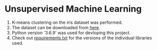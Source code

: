 # Unsupervised Machine Learning 
1. K-means clustering on the iris dataset was performed.
2. The dataset can be downloaded from [here](https://drive.google.com/file/d/11Iq7YvbWZbt8VXjfm06brx66b10YiwK-/view).
3. Python version '3.6.9' was used for devloping this project.
4. Check out [requirements.txt](https://github.com/prahaladhchandrahasan/unsupervisedML_Internship_TSF/blob/master/requirements.txt) for the versions of the individual libraries used.


